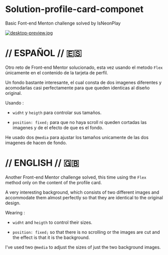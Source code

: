 # Solution-profile-card-componet
Basic Font-end Menton challenge solved by IsNeonPlay

[![desktop-preview.jpg](https://i.postimg.cc/GpXRhWnS/desktop-preview.jpg)](https://postimg.cc/ns9g3wzv)

# // ESPAÑOL // 🇪🇸

Otro reto de Front-end Mentor solucionado, esta vez usando el metodo `Flex` únicamente en el contenido de la tarjeta de perfil. 

Un fondo bastante interesante, el cual consta de dos imagenes diferentes y acomodarlas casi perfectamente para que queden identicas al diseño original.

Usando :

- `widht` y `heigth` para controlar sus tamaños.

- `position: fixed;`  para que no haya scroll ni queden cortadas las imagenes y de el efecto de que es el fondo.

He usado dos `@media` para ajustar los tamaños unicamente de las dos imagenes de hacen de fondo.

# // ENGLISH // 🇬🇧

Another Front-end Mentor challenge solved, this time using the `Flex` method only on the content of the profile card.

A very interesting background, which consists of two different images and accommodate them almost perfectly so that they are identical to the original design.

Wearing :

- `widht` and `heigth` to control their sizes.

- `position: fixed;` so that there is no scrolling or the images are cut and the effect is that it is the background.


I've used two `@media` to adjust the sizes of just the two background images.
